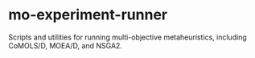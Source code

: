 # mo-experiment-runner
Scripts and utilities for running multi-objective metaheuristics, including CoMOLS/D, MOEA/D, and NSGA2.

